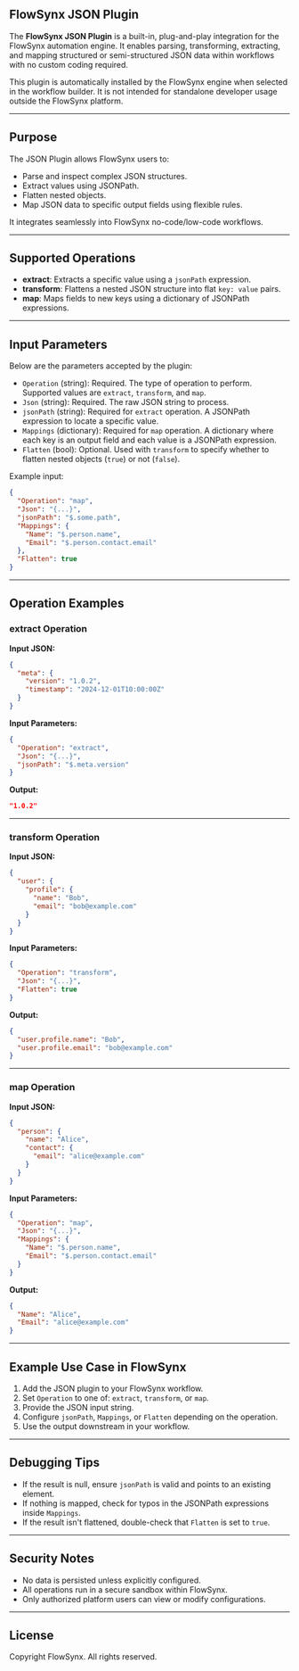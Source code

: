 ## FlowSynx JSON Plugin

The **FlowSynx JSON Plugin** is a built-in, plug-and-play integration for the FlowSynx automation engine. It enables parsing, transforming, extracting, and mapping structured or semi-structured JSON data within workflows with no custom coding required.

This plugin is automatically installed by the FlowSynx engine when selected in the workflow builder. It is not intended for standalone developer usage outside the FlowSynx platform.

---

## Purpose

The JSON Plugin allows FlowSynx users to:

- Parse and inspect complex JSON structures.
- Extract values using JSONPath.
- Flatten nested objects.
- Map JSON data to specific output fields using flexible rules.

It integrates seamlessly into FlowSynx no-code/low-code workflows.

---

## Supported Operations

- **extract**: Extracts a specific value using a `jsonPath` expression.
- **transform**: Flattens a nested JSON structure into flat `key: value` pairs.
- **map**: Maps fields to new keys using a dictionary of JSONPath expressions.

---

## Input Parameters

Below are the parameters accepted by the plugin:

- `Operation` (string): Required. The type of operation to perform. Supported values are `extract`, `transform`, and `map`.
- `Json` (string): Required. The raw JSON string to process.
- `jsonPath` (string): Required for `extract` operation. A JSONPath expression to locate a specific value.
- `Mappings` (dictionary): Required for `map` operation. A dictionary where each key is an output field and each value is a JSONPath expression.
- `Flatten` (bool): Optional. Used with `transform` to specify whether to flatten nested objects (`true`) or not (`false`).

Example input:
```json
{
  "Operation": "map",
  "Json": "{...}",
  "jsonPath": "$.some.path",
  "Mappings": {
    "Name": "$.person.name",
    "Email": "$.person.contact.email"
  },
  "Flatten": true
}
```

---

## Operation Examples

### extract Operation

**Input JSON:**
```json
{
  "meta": {
    "version": "1.0.2",
    "timestamp": "2024-12-01T10:00:00Z"
  }
}
```

**Input Parameters:**
```json
{
  "Operation": "extract",
  "Json": "{...}",
  "jsonPath": "$.meta.version"
}
```

**Output:**
```json
"1.0.2"
```

---

### transform Operation

**Input JSON:**
```json
{
  "user": {
    "profile": {
      "name": "Bob",
      "email": "bob@example.com"
    }
  }
}
```

**Input Parameters:**
```json
{
  "Operation": "transform",
  "Json": "{...}",
  "Flatten": true
}
```

**Output:**
```json
{
  "user.profile.name": "Bob",
  "user.profile.email": "bob@example.com"
}
```

---

### map Operation

**Input JSON:**
```json
{
  "person": {
    "name": "Alice",
    "contact": {
      "email": "alice@example.com"
    }
  }
}
```

**Input Parameters:**
```json
{
  "Operation": "map",
  "Json": "{...}",
  "Mappings": {
    "Name": "$.person.name",
    "Email": "$.person.contact.email"
  }
}
```

**Output:**
```json
{
  "Name": "Alice",
  "Email": "alice@example.com"
}
```

---

## Example Use Case in FlowSynx

1. Add the JSON plugin to your FlowSynx workflow.
2. Set `Operation` to one of: `extract`, `transform`, or `map`.
3. Provide the JSON input string.
4. Configure `jsonPath`, `Mappings`, or `Flatten` depending on the operation.
5. Use the output downstream in your workflow.

---

## Debugging Tips

- If the result is null, ensure `jsonPath` is valid and points to an existing element.
- If nothing is mapped, check for typos in the JSONPath expressions inside `Mappings`.
- If the result isn't flattened, double-check that `Flatten` is set to `true`.

---

## Security Notes

- No data is persisted unless explicitly configured.
- All operations run in a secure sandbox within FlowSynx.
- Only authorized platform users can view or modify configurations.

---

## License

Copyright FlowSynx. All rights reserved.